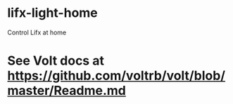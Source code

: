 lifx-light-home
===============

Control Lifx at home

# See Volt docs at https://github.com/voltrb/volt/blob/master/Readme.md
